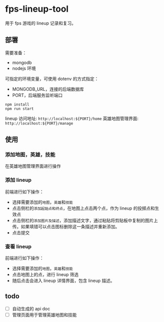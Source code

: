# fps-lineup-tool

用于 fps 游戏的 lineup 记录和复习。

## 部署

需要准备：
- mongodb
- nodejs 环境

可指定的环境变量，可使用 dotenv 的方式指定：
- MONGODB_URL，连接的后端数据库
- PORT，后端服务监听端口

```shell
npm install
npm run start
```

lineup 访问地址: `http://localhost:${PORT}/home`
英雄地图管理界面:  `http://localhost:${PORT}/manage`

## 使用

### 添加地图，英雄，技能

在英雄地图管理界面进行操作

### 添加 lineup

前端进行如下操作：

- 选择需要添加的`地图`，`英雄`和`技能`
- 点击侧栏的`添加起始点和终点`，在地图上点击两个点，作为 lineup 的投掷点和生效点
- 点击侧栏的`添加图片及描述`，添加描述文字，通过粘贴将剪贴板中复制的图片上传。如果填错可以点击图标删除这一条描述并重新添加。
- 点击提交

### 查看 lineup

前端进行如下操作：

- 选择需要添加的`地图`，`英雄`和`技能`
- 点击地图上的点，进行 lineup 筛选
- 随后点击会进入 lineup 详情界面，包含 lineup 描述。


## todo

- [ ] 自动生成的 api doc
- [ ] 管理页面用于管理英雄地图和技能
